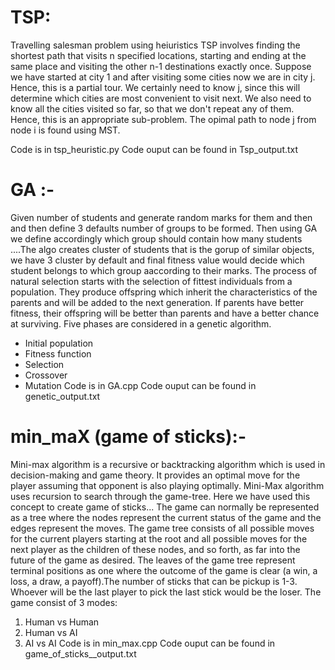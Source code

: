 # TSP:
Travelling salesman problem using heiuristics
TSP involves finding the shortest path that visits n specified locations, starting and ending at the same place and visiting the other n-1 destinations exactly once.
Suppose we have started at city 1 and after visiting some cities now we are in city j. Hence, this is a partial tour. We certainly need to know j, since this will determine which cities are most convenient to visit next. We also need to know all the cities visited so far, so that we don't repeat any of them. Hence, this is an appropriate sub-problem.
The opimal path to node j from node i is found using MST.

Code is in tsp_heuristic.py
Code ouput can be found in Tsp_output.txt

# GA :-

Given number of students and generate random marks for them and then and then define 3 defaults number of groups to be formed. Then using GA we  define accordingly which group should contain how many students ....The algo creates cluster of students  that is the gorup of similar objects, we have 3 cluster by default and final fitness value would decide which student belongs to which group aaccording to their marks.
The process of natural selection starts with the selection of fittest individuals from a population. They produce offspring which inherit the characteristics of the parents and will be added to the next generation. If parents have better fitness, their offspring will be better than parents and have a better chance at surviving.
Five phases are considered in a genetic algorithm.
* Initial population
* Fitness function
* Selection
* Crossover
* Mutation
Code is in GA.cpp
Code ouput can be found in genetic_output.txt

# min_maX (game of sticks):-
Mini-max algorithm is a recursive or backtracking algorithm which is used in decision-making and game theory. It provides an optimal move for the player assuming that opponent is also playing optimally.
Mini-Max algorithm uses recursion to search through the game-tree.
Here we have used this concept to create game of sticks...
The game can normally be represented as a tree where the nodes represent the current status of the game and the edges represent the moves. The game tree consists of all possible moves for the current players starting at the root and all possible moves for the next player as the children of these nodes, and so forth, as far into the future of the game as desired. The leaves of the game tree represent terminal positions as one where the outcome of the game is clear (a win, a loss, a draw, a payoff).The number of sticks that can be pickup is 1-3. Whoever will be the last player to pick the last stick would be the loser.
The game consist of 3 modes:
1. Human vs Human
2. Human vs AI
3. AI vs AI
Code is in min_max.cpp 
Code ouput can be found in game_of_sticks__output.txt
